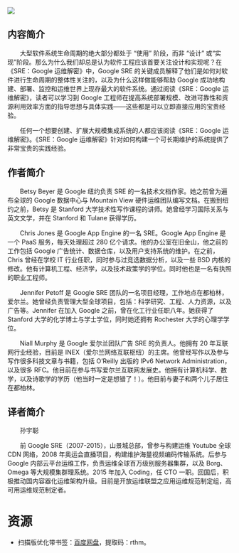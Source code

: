 ![](http://img3m3.ddimg.cn/43/16/24032293-1_u_5.jpg)

## 内容简介

　　大型软件系统生命周期的绝大部分都处于 “使用” 阶段，而非 “设计” 或“实现”阶段。那么为什么我们却总是认为软件工程应该首要关注设计和实现呢？在《SRE：Google 运维解密》中，Google SRE 的关键成员解释了他们是如何对软件进行生命周期的整体性关注的，以及为什么这样做能够帮助 Google 成功地构建、部署、监控和运维世界上现存最大的软件系统。通过阅读《SRE：Google 运维解密》，读者可以学习到 Google 工程师在提高系统部署规模、改进可靠性和资源利用效率方面的指导思想与具体实践——这些都是可以立即直接应用的宝贵经验。

　　任何一个想要创建、扩展大规模集成系统的人都应该阅读《SRE：Google 运维解密》。《SRE：Google 运维解密》针对如何构建一个可长期维护的系统提供了非常宝贵的实践经验。

## 作者简介

　　Betsy Beyer 是 Google 纽约负责 SRE 的一名技术文档作家。她之前曾为遍布全球的 Google 数据中心与 Mountain View 硬件运维团队编写文档。在搬到纽约之前，Betsy 是 Stanford 大学技术性写作课程的讲师。她曾经学习国际关系与英文文学，并在 Stanford 和 Tulane 获得学历。

　　Chris Jones 是 Google App Engine 的一名 SRE。Google App Engine 是一个 PaaS 服务，每天处理超过 280 亿个请求。他的办公室在旧金山，他之前的工作包括 Google 广告统计、数据仓库，以及用户支持系统的维护。在之前，Chris 曾经在学校 IT 行业任职，同时参与过竞选数据分析，以及一些 BSD 内核的修改。他有计算机工程、经济学，以及技术政策学的学位。同时他也是一名有执照的职业工程师。

　　Jennifer Petoff 是 Google SRE 团队的一名项目经理，工作地点在都柏林，爱尔兰。她曾经负责管理大型全球项目，包括：科学研究、工程、人力资源，以及广告等。Jennifer 在加入 Google 之前，曾在化工行业任职八年。她获得了 Stanford 大学的化学博士与学士学位，同时她还拥有 Rochester 大学的心理学学位。

　　Niall Murphy 是 Google 爱尔兰团队广告 SRE 的负责人。他拥有 20 年互联网行业经验，目前是 INEX（爱尔兰网络互联枢纽）的主席。他曾经写作以及参与写作很多科技文章与书籍，包括 O’Reilly 出版的 IPv6 Network Administration，以及很多 RFC。他目前在参与书写爱尔兰互联网发展史。他拥有计算机科学、数学，以及诗歌学的学历（他当时一定是想错了！）。他目前与妻子和两个儿子居住在都柏林。

## 译者简介

　　孙宇聪

　　前 Google SRE（2007-2015），山景城总部，曾参与构建运维 Youtube 全球 CDN 网络，2008 年奥运会直播项目，构建维护海量视频编码传输系统。后参与 Google 内部云平台运维工作，负责运维全球百万级别服务器集群，以及 Borg、Omega 等大规模集群理系统。2015 年加入 Coding，任 CTO 一职。回国后，积极推动国内容器化运维架构升级。目前是开放运维联盟之应用运维规范制定组，高可用运维规范制定者。

# 资源

* 扫描版优化带书签：[百度网盘](https://pan.baidu.com/s/10aoGrZzlG43v4Jh7v3GMXg)，提取码：rthm。
